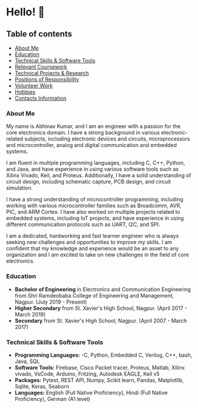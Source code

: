 # Hello! :wave:


## Table of contents
- [About Me](#About-Me)
- [Education](#Education)
- [Technical Skills & Software Tools](#Technical-Skills-&-Software-Tools)
- [Relevant Coursework](#Relevant-Coursework)
- [Technical Projects & Research](#Technical-Projects-&-Research)
- [Positions of Responsibility](#Positions-of-Responsibility)
- [Volunteer Work](#Volunteer-Work)
- [Hobbies](#Hobbies)
- [Contacts Information](#Contacts-Information)

### About Me

My name is Abhinav Kumar, and I am an engineer with a passion for the core electronics domain. I have a strong background in various electronic-related subjects, including electronic devices and circuits, microprocessors and microcontroller, analog and digital communication and embedded systems.

I am fluent in multiple programming languages, including C, C++, Python, and Java, and have experience in using various software tools such as Xilinx Vivado, Keil, and Proteus. Additionally, I have a solid understanding of circuit design, including schematic capture, PCB design, and circuit simulation.

I have a strong understanding of microcontroller programming, including working with various microcontroller families such as Broadcomm, AVR, PIC, and ARM Cortex. I have also worked on multiple projects related to embedded systems, including IoT projects, and have experience in using different communication protocols such as UART, I2C, and SPI.

I am a dedicated, hardworking and fast learner engineer who is always seeking new challenges and opportunities to improve my skills. I am confident that my knowledge and experience would be an asset to any organization and I am excited to take on new challenges in the field of core electronics.

### Education

* **Bachelor of Engineering** in Electronics and Communication Engineering from Shri Ramdeobaba College of Engineering and Management, Nagpur. (July 2019 - Present)
* **Higher Secondary** from St. Xavier's High School, Nagpur. (April 2017 - March 2019)
* **Secondary** from St. Xavier's High School, Nagpur. (April 2007 - March 2017)

### Technical Skills & Software Tools

* **Programming Languages:** -C, Python, Embedded C, Verilog, C++, bash, Java, SQL
* **Software Tools:** Firebase, Cisco Packet tracer, Proteus, Matlab, Xilinx vivado, VsCode, Arduino, Fritzing, Autodesk EAGLE, Keil v5
* **Packages:** Pytest, REST API, Numpy, Scikit learn, Pandas, Matplotlib, Sqlite, Keras, Seaborn
* **Languages:** English (Full Native Proficiency), Hindi (Full Native Proficiency), German (A1 level)
